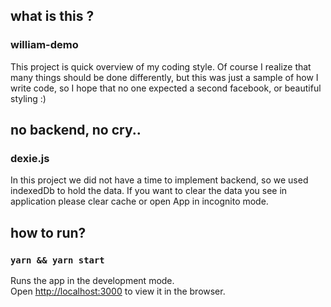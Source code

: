 ## what is this ?
### william-demo
This project is quick overview of my coding style. Of course I realize that many things should be done differently, but this was just a sample of how I write code, so I hope that no one expected a second facebook, or beautiful styling :) 

## no backend, no cry..
### dexie.js
In this project we did not have a time to implement backend, so we used indexedDb to hold the data. If you want to clear the data you see in application please clear cache or open App in incognito mode.

## how to run?
### `yarn && yarn start`

Runs the app in the development mode.\
Open [http://localhost:3000](http://localhost:3000) to view it in the browser.
